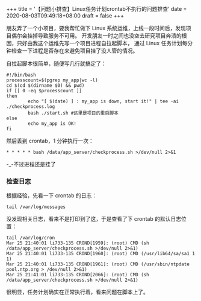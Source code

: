 +++
title = '【问题小排查】Linux任务计划crontab不执行的问题排查'
date = 2020-08-03T09:49:18+08:00
draft = false
+++

朋友弄了一个小项目，要我帮忙做下 Linux 系统运维，上线一段时间后，发现项目偶尔会挂掉导致服务不可用。
开发朋友一时之间也没空去研究项目奔溃的根因，只好由我这个运维先写一个项目进程自拉起脚本，
通过 Linux 任务计划每分钟检查一下进程是否存在来避免项目挂了没人管的情况。

自拉起脚本很简单，随便写几行就搞定了：
```shell
#!/bin/bash
processcount=$(pgrep my_app|wc -l)
cd $(cd $(dirname $0) && pwd)
if [[ 0 -eq $processcount ]]
then
        echo "[ $(date) ] : my_app is down, start it!" | tee -ai ./checkprocess.log
        bash ./start.sh #这里是项目的重启脚本
else
        echo my_app is OK!
fi
```

然后丢到 crontab，1 分钟执行一次：
```shell
* * * * * bash /data/app_server/checkprocess.sh >/dev/null 2>&1
```
-_-不过进程还是挂了
<!--more-->

### 检查日志

根据经验，先看一下 crontab 的日志：
```shell
tail /var/log/messages
```

没发现相关日志，看来不是打印到了这，于是查看了下 crontab 的默认日志位置：
```shell
tail /var/log/cron
Mar 25 21:40:01 li733-135 CROND[1959]: (root) CMD (sh /data/app_server/checkprocess.sh >/dev/null 2>&1)
Mar 25 21:40:01 li733-135 CROND[1960]: (root) CMD (/usr/lib64/sa/sa1 1 1)
Mar 25 21:40:01 li733-135 CROND[1961]: (root) CMD (/usr/sbin/ntpdate pool.ntp.org > /dev/null 2>&1)
Mar 25 21:41:01 li733-135 CROND[2066]: (root) CMD (sh /data/app_server/checkprocess.sh >/dev/null 2>&1)
```
很明显，任务计划确实在正常执行着，看来问题在脚本上了。


